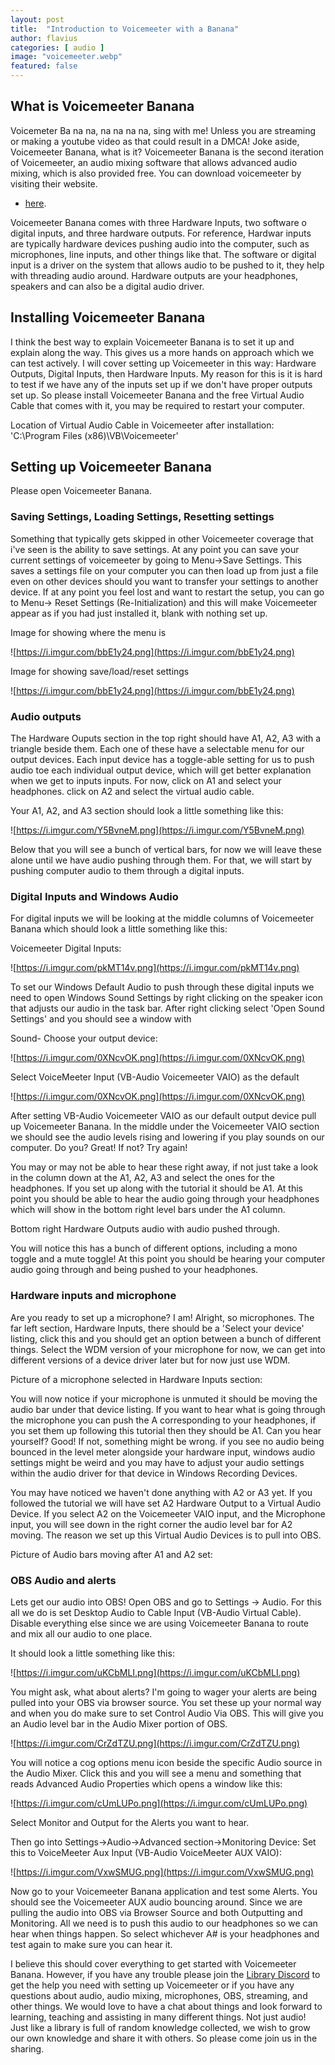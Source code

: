 ```yaml
---
layout: post
title:  "Introduction to Voicemeeter with a Banana"
author: flavius
categories: [ audio ]
image: "voicemeeter.webp"
featured: false
---
```


## What is Voicemeeter Banana

Voicemeter Ba na na, na na na na, sing with me! Unless you are streaming or making a youtube video as that could result in a DMCA! Joke aside, Voicemeeter Banana, what is it? Voicemeeter Banana is the second iteration of Voicemeeter, an audio mixing software that allows advanced audio mixing, which is also provided free. You can download voicemeeter by visiting their website.

- [here](http://voicemeeter.com/).

Voicemeeter Banana comes with three Hardware Inputs, two software o digital inputs, and three hardware outputs. For reference, Hardwar inputs are typically hardware devices pushing audio into the computer, such as microphones, line inputs, and other things like that. The software or digital input is a driver on the system that allows audio to be pushed to it, they help with threading audio around. Hardware outputs are your headphones, speakers and can also be a digital audio driver.

## Installing Voicemeeter Banana

I think the best way to explain Voicemeeter Banana is to set it up and explain along the way. This gives us a more hands on approach which we can test actively. I will cover setting up Voicemeeter in this way: Hardware Outputs, Digital Inputs, then Hardware Inputs. My reason for this is it is hard to test if we have any of the inputs set up if we don't have proper outputs set up. So please install Voicemeeter Banana and the free Virtual Audio Cable that comes with it, you may be required to restart your computer.

Location of Virtual Audio Cable in Voicemeeter after installation:
'C:\Program Files (x86)\VB\Voicemeeter'


## Setting up Voicemeeter Banana

Please open Voicemeeter Banana.

### Saving Settings, Loading Settings, Resetting settings
Something that typically gets skipped in other Voicemeeter coverage that i've seen is the ability to save settings. At any point you can save your current settings of voicemeeter by going to Menu→Save Settings. This saves a settings file on your computer you can then load up from just a file even on other devices should you want to transfer your settings to another device. If at any point you feel lost and want to restart the setup, you can go to Menu→ Reset Settings (Re-Initialization) and this will make Voicemeeter appear as if you had just installed it, blank with nothing set up.

Image for showing where the menu is

![https://i.imgur.com/bbE1y24.png](https://i.imgur.com/bbE1y24.png)

Image for showing save/load/reset settings

![https://i.imgur.com/bbE1y24.png](https://i.imgur.com/bbE1y24.png)


### Audio outputs
The Hardware Ouputs section in the top right should have A1, A2, A3 with a triangle beside them. Each one of these have a selectable menu for our output devices. Each input device has a toggle-able setting for us to push audio toe each individual output device, which will get  better explanation when we get to inputs inputs. For now, click on A1 and select your headphones. click on A2 and select the virtual audio cable.

Your A1, A2, and A3 section should look a little something like this:

![https://i.imgur.com/Y5BvneM.png](https://i.imgur.com/Y5BvneM.png)

Below that you will see a bunch of vertical bars, for now we will leave these alone until we have audio pushing through them. For that, we will start by pushing computer audio to them through a digital inputs.


### Digital Inputs and Windows Audio
For digital inputs we will be looking at the middle columns of Voicemeeter Banana which should look a little something like this:

Voicemeeter Digital Inputs:

![https://i.imgur.com/pkMT14v.png](https://i.imgur.com/pkMT14v.png)

To set our Windows Default Audio to push through these digital inputs we need to open Windows Sound Settings by right clicking on the speaker icon that adjusts our audio in the task bar. After right clicking select 'Open Sound Settings' and you should see a window with

Sound-
Choose your output device:

![https://i.imgur.com/0XNcvOK.png](https://i.imgur.com/0XNcvOK.png)

Select VoiceMeeter Input (VB-Audio Voicemeeter VAIO) as the default

![https://i.imgur.com/0XNcvOK.png](https://i.imgur.com/0XNcvOK.png)

After setting VB-Audio Voicemeeter VAIO as our default output device pull up Voicemeeter Banana. In the middle under the Voicemeeter VAIO section we should see the audio levels rising and lowering if you play sounds on our computer. Do you? Great! If not? Try again!

You may or may not be able to hear these right away, if not just take a look in the column down at the A1, A2, A3 and select the ones for the headphones. If you set up along with the tutorial it should be A1. At this point you should be able to hear the audio going through your headphones which will show in the bottom right level bars under the A1 column.

Bottom right Hardware Outputs audio with audio pushed through.

You will notice this has a bunch of different options, including a mono toggle and a mute toggle! At this point you should be hearing your computer audio going through and being pushed to your headphones.


### Hardware inputs and microphone
Are you ready to set up a microphone? I am! Alright, so microphones. The far left section, Hardware Inputs, there should be a 'Select your device' listing, click this and you should get an option between a bunch of different things. Select the WDM version of your microphone for now, we can get into different versions of a device driver later but for now just use WDM.

Picture of a microphone selected in Hardware Inputs section:

You will now notice if your microphone is unmuted it should be moving the audio bar under that device listing. If you want to hear what is going through the microphone you can push the A corresponding to your headphones, if you set them up following this tutorial then they should be A1. Can you hear yourself? Good! If not, something might be wrong. if you see no audio being bounced in the level meter alongside your hardware input, windows audio settings might be weird and you may have to adjust your audio settings within the audio driver for that device in Windows Recording Devices.

You may have noticed we haven't done anything with A2 or A3 yet. If you followed the tutorial we will have set A2 Hardware Output to a Virtual Audio Device. If you select A2 on the Voicemeeter VAIO input, and the Microphone input, you will see down in the right corner the audio level bar for A2 moving. The reason we set up this Virtual Audio Devices is to pull into OBS.

Picture of Audio bars moving after A1 and A2 set:


### OBS Audio and alerts
Lets get our audio into OBS! Open OBS and go to Settings → Audio. For this all we do is set Desktop Audio to Cable Input (VB-Audio Virtual Cable). Disable everything else since we are using Voicemeeter Banana to route and mix all our audio to one place.

It should look a little something like this:

![https://i.imgur.com/uKCbMLI.png](https://i.imgur.com/uKCbMLI.png)

You might ask, what about alerts? I'm going to wager your alerts are being pulled into your OBS via browser source.  You set these up your normal way and when you do make sure to set Control Audio Via OBS. This will give you an Audio level bar in the Audio Mixer portion of OBS.

![https://i.imgur.com/CrZdTZU.png](https://i.imgur.com/CrZdTZU.png)

You will notice a cog options menu icon beside the specific Audio source in the Audio Mixer. Click this and you will see a menu and something that reads Advanced Audio Properties which opens a window like this:

![https://i.imgur.com/cUmLUPo.png](https://i.imgur.com/cUmLUPo.png)

Select Monitor and Output for the Alerts you want to hear.

Then go into Settings→Audio→Advanced section→Monitoring Device: Set this to VoiceMeeter Aux Input (VB-Audio VoiceMeeter AUX VAIO):

![https://i.imgur.com/VxwSMUG.png](https://i.imgur.com/VxwSMUG.png)

Now go to your Voicemeeter Banana application and test some Alerts. You should see the Voicemeeter AUX audio bouncing around. Since we are pulling the audio into OBS via Browser Source and both Outputting and Monitoring. All we need is to push this audio to our headphones so we can hear when things happen. So select whichever A# is your headphones and test again to make sure you can hear it.

I believe this should cover everything to get started with Voicemeeter Banana. However, if you have any trouble please join the [Library Discord](https://discord.streamsounds.tv/) to get the help you need with setting up Voicemeeter or if you have any questions about audio, audio mixing, microphones, OBS, streaming, and other things. We would love to have a chat about things and look forward to learning, teaching and assisting in many different things. Not just audio! Just like a library is full of random knowledge collected, we wish to grow our own knowledge and share it with others. So please come join us in the sharing.
